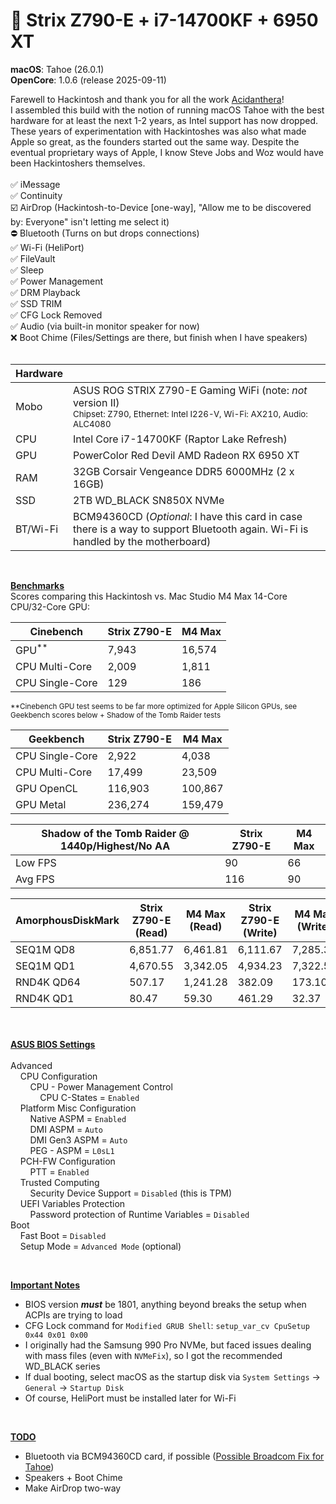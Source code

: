 # :apple: Strix Z790-E + i7-14700KF + 6950 XT

**macOS**: Tahoe (26.0.1)<br>
**OpenCore**: 1.0.6 (release 2025-09-11)

Farewell to Hackintosh and thank you for all the work [Acidanthera](https://github.com/acidanthera)!<br>
I assembled this build with the notion of running macOS Tahoe with the best hardware for at least the next 1-2 years, as Intel support has now dropped. These years of experimentation with Hackintoshes was also what made Apple so great, as the founders started out the same way. Despite the eventual proprietary ways of Apple, I know Steve Jobs and Woz would have been Hackintoshers themselves.
<br><br>
:white_check_mark: iMessage<br>
:white_check_mark: Continuity<br>
:ballot_box_with_check: AirDrop (Hackintosh-to-Device [one-way], "Allow me to be discovered by: Everyone" isn't letting me select it)<br>
:no_entry: Bluetooth (Turns on but drops connections)<br>
:white_check_mark: Wi-Fi (HeliPort)<br>
:white_check_mark: FileVault<br>
:white_check_mark: Sleep<br>
:white_check_mark: Power Management<br>
:white_check_mark: DRM Playback<br>
:white_check_mark: SSD TRIM<br>
:white_check_mark: CFG Lock Removed<br>
:white_check_mark: Audio (via built-in monitor speaker for now)<br>
:x: Boot Chime (Files/Settings are there, but finish when I have speakers)<br>
<br>

| Hardware | &nbsp; |
| --- | --- |
| Mobo     | ASUS ROG STRIX Z790-E Gaming WiFi (note: *not* version II)<br /><sup>Chipset: Z790, Ethernet: Intel I226-V, Wi-Fi: AX210, Audio: ALC4080</sup> |
| CPU      | Intel Core i7-14700KF (Raptor Lake Refresh)              |
| GPU      | PowerColor Red Devil AMD Radeon RX 6950 XT               |
| RAM      | 32GB Corsair Vengeance DDR5 6000MHz (2 x 16GB)           |
| SSD      | 2TB WD_BLACK SN850X NVMe                                 |
| BT/Wi-Fi | BCM94360CD (*Optional*: I have this card in case there is a way to support Bluetooth again. Wi-Fi is handled by the motherboard) |

<br>

**<ins>Benchmarks</ins>**
<br>
Scores comparing this Hackintosh vs. Mac Studio M4 Max 14-Core CPU/32-Core GPU:

| Cinebench       | Strix Z790-E | M4 Max |
| --------------- | ------------ | ------ |
| GPU<sup>**</sup>           | 7,943        | 16,574 |
| CPU Multi-Core  | 2,009    | 1,811  |
| CPU Single-Core | 129          | 186    |

<sup>**Cinebench GPU test seems to be far more optimized for Apple Silicon GPUs, see Geekbench scores below + Shadow of the Tomb Raider tests</sup>

| Geekbench       | Strix Z790-E | M4 Max  |
| --------------- | ------------ | ------- |
| CPU Single-Core | 2,922        | 4,038   |
| CPU Multi-Core  | 17,499       | 23,509  |
| GPU OpenCL      | 116,903  | 100,867 |
| GPU Metal       | 236,274  | 159,479 |

| Shadow of the Tomb Raider @ 1440p/Highest/No AA | Strix Z790-E | M4 Max |
| ----------------------------------------------- | ------------ | ------ |
| Low FPS                                         | 90       | 66     |
| Avg FPS                                         | 116      | 90     |

| AmorphousDiskMark | Strix Z790-E (Read) | M4 Max (Read) | Strix Z790-E (Write) | M4 Max (Write) |
| ------------------- | ------------------- | ------------- | -------------------- | -------------- |
| SEQ1M QD8           | 6,851.77      | 6,461.81      | 6,111.67             | 7,285.36       |
| SEQ1M QD1           | 4,670.55      | 3,342.05      | 4,934.23             | 7,322.58       |
| RND4K QD64          | 507.17              | 1,241.28      | 382.09         | 173.10         |
| RND4K QD1           | 80.47        | 59.30         | 461.29         | 32.37          |


<br><br>
**<ins>ASUS BIOS Settings</ins>**
<br><br>
Advanced<br>
&nbsp;&nbsp;&nbsp;&nbsp;CPU Configuration<br>
&nbsp;&nbsp;&nbsp;&nbsp;&nbsp;&nbsp;&nbsp;&nbsp;CPU - Power Management Control<br>
&nbsp;&nbsp;&nbsp;&nbsp;&nbsp;&nbsp;&nbsp;&nbsp;&nbsp;&nbsp;&nbsp;&nbsp;CPU C-States = `Enabled`<br>
&nbsp;&nbsp;&nbsp;&nbsp;Platform Misc Configuration<br>
&nbsp;&nbsp;&nbsp;&nbsp;&nbsp;&nbsp;&nbsp;&nbsp;Native ASPM = `Enabled`<br>
&nbsp;&nbsp;&nbsp;&nbsp;&nbsp;&nbsp;&nbsp;&nbsp;DMI ASPM = `Auto`<br>
&nbsp;&nbsp;&nbsp;&nbsp;&nbsp;&nbsp;&nbsp;&nbsp;DMI Gen3 ASPM = `Auto`<br>
&nbsp;&nbsp;&nbsp;&nbsp;&nbsp;&nbsp;&nbsp;&nbsp;PEG - ASPM = `L0sL1`<br>
&nbsp;&nbsp;&nbsp;&nbsp;PCH-FW Configuration<br>
&nbsp;&nbsp;&nbsp;&nbsp;&nbsp;&nbsp;&nbsp;&nbsp;PTT = `Enabled`<br>
&nbsp;&nbsp;&nbsp;&nbsp;Trusted Computing<br>
&nbsp;&nbsp;&nbsp;&nbsp;&nbsp;&nbsp;&nbsp;&nbsp;Security Device Support = `Disabled` (this is TPM)<br>
&nbsp;&nbsp;&nbsp;&nbsp;UEFI Variables Protection<br>
&nbsp;&nbsp;&nbsp;&nbsp;&nbsp;&nbsp;&nbsp;&nbsp;Password protection of Runtime Variables = `Disabled`<br>
Boot<br>
&nbsp;&nbsp;&nbsp;&nbsp;Fast Boot = `Disabled`<br>
&nbsp;&nbsp;&nbsp;&nbsp;Setup Mode = `Advanced Mode` (optional)<br>

<br>

**<ins>Important Notes</ins>**

- BIOS version ***must*** be 1801, anything beyond breaks the setup when ACPIs are trying to load
- CFG Lock command for `Modified GRUB Shell`:
  ```setup_var_cv CpuSetup 0x44 0x01 0x00```
- I originally had the Samsung 990 Pro NVMe, but faced issues dealing with mass files (even with `NVMeFix`), so I got the recommended WD_BLACK series
- If dual booting, select macOS as the startup disk via `System Settings` -> `General` -> `Startup Disk`
- Of course, HeliPort must be installed later for Wi-Fi

<br>

**<ins>TODO</ins>**
- Bluetooth via BCM94360CD card, if possible ([Possible Broadcom Fix for Tahoe](https://www.tonymacx86.com/threads/success-with-broadcom-bcm943602cdp-wifi-under-tahoe.332619/))<br>
- Speakers + Boot Chime<br>
- Make AirDrop two-way<br>
